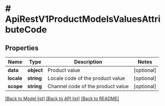 # # ApiRestV1ProductModelsValuesAttributeCode

## Properties

Name | Type | Description | Notes
------------ | ------------- | ------------- | -------------
**data** | **object** | Product value | [optional]
**locale** | **string** | Locale code of the product value | [optional]
**scope** | **string** | Channel code of the product value | [optional]

[[Back to Model list]](../../README.md#models) [[Back to API list]](../../README.md#endpoints) [[Back to README]](../../README.md)
